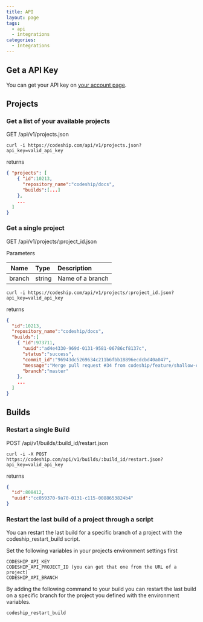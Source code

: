 ```yaml
---
title: API
layout: page
tags:
  - api
  - integrations
categories:
  - Integrations
---
```

## Get a API Key

You can get your API key on [your account page](https://codeship.com/user/edit).

## Projects

### Get a list of your available projects

GET /api/v1/projects.json

~~~shell
curl -i https://codeship.com/api/v1/projects.json?api_key=valid_api_key
~~~

returns

~~~json
{ "projects": [
    { "id":10213,
      "repository_name":"codeship/docs",
      "builds":[...]
    },
    ...
  ]
}
~~~

### Get a single project

GET /api/v1/projects/:project_id.json

Parameters

| Name           | Type       | Description             |
| ---------------|:-----------|:------------------------|
| branch         | string     | Name of a branch        |

~~~shell
curl -i https://codeship.com/api/v1/projects/:project_id.json?api_key=valid_api_key
~~~

returns

~~~json
{
  "id":10213,
  "repository_name":"codeship/docs",
  "builds":[
    { "id":973711,
      "uuid":"ad4e4330-969d-0131-9581-06786cf8137c",
      "status":"success",
      "commit_id":"96943dc5269634c211b6fbb18896ecdcbd40a047",
      "message":"Merge pull request #34 from codeship/feature/shallow-clone",
      "branch":"master"
    },
    ...
  ]
}
~~~

## Builds


### Restart a single Build

POST /api/v1/builds/:build_id/restart.json

~~~shell
curl -i -X POST https://codeship.com/api/v1/builds/:build_id/restart.json?api_key=valid_api_key
~~~

returns

~~~json
{
  "id":808412,
  "uuid":"cc059370-9a70-0131-c115-0088653824b4"
}
~~~

### Restart the last build of a project through a script

You can restart the last build for a specific branch of a project with the
codeship_restart_build script.

Set the following variables in your projects environment settings first

~~~shell
CODESHIP_API_KEY
CODESHIP_API_PROJECT_ID (you can get that one from the URL of a project)
CODESHIP_API_BRANCH
~~~

By adding the following command to your build you can restart the last build on a specific
branch for the project you defined with the environment variables.

~~~shell
codeship_restart_build
~~~
